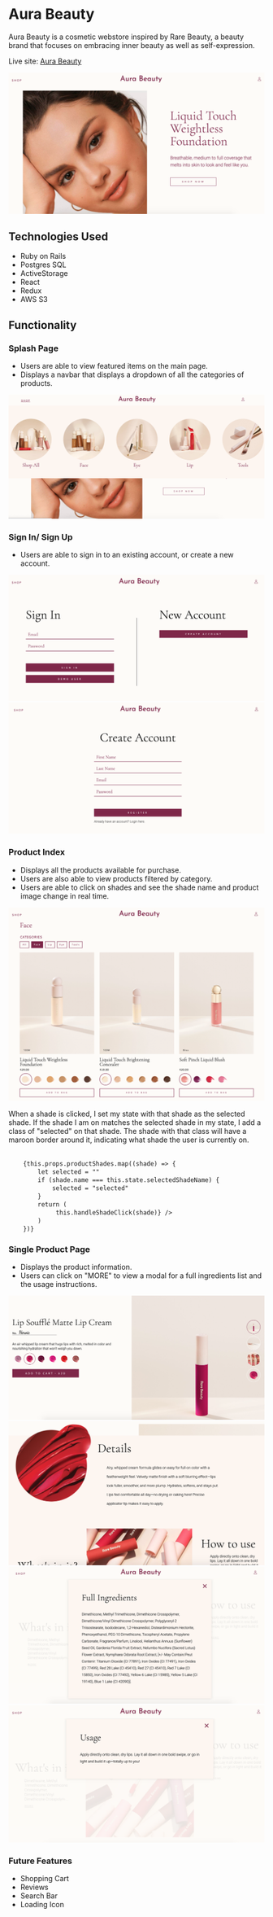 # Aura Beauty

Aura Beauty is a cosmetic webstore inspired by Rare Beauty, a beauty brand that focuses on embracing inner beauty as well as self-expression.

Live site: [Aura Beauty](https://aura-beauty.herokuapp.com/#/)

![mainpage](./app/assets/images/readme/main-page.png)

## Technologies Used

* Ruby on Rails
* Postgres SQL
* ActiveStorage
* React
* Redux
* AWS S3

## Functionality

### Splash Page
* Users are able to view featured items on the main page.
* Displays a navbar that displays a dropdown of all the categories of products.

![dropdown](./app/assets/images/readme/dropdown.png)

### Sign In/ Sign Up
* Users are able to sign in to an existing account, or create a new account.

![login](./app/assets/images/readme/login.png)
![signup](./app/assets/images/readme/signup.png)

### Product Index
* Displays all the products available for purchase.
* Users are also able to view products filtered by category.
* Users are able to click on shades and see the shade name and product image change in real time.

![index](./app/assets/images/readme/index.png)

When a shade is clicked, I set my state with that shade as the selected shade. If the shade I am on matches the selected shade in my state, I add a class of "selected" on that shade. The shade with that class will have a maroon border around it, indicating what shade the user is currently on.

<pre><code>
    {this.props.productShades.map((shade) => {
        let selected = ""
        if (shade.name === this.state.selectedShadeName) {
            selected = "selected"
        }
        return (
            <img className={selected} onClick={() => this.handleShadeClick(shade)} />
        )
    })}
</code></pre>

### Single Product Page
* Displays the product information.
* Users can click on "MORE" to view a modal for a full ingredients list and the usage instructions.

![productone](./app/assets/images/readme/product-one.png)
![producttwo](./app/assets/images/readme/product-two.png)
![modalone](./app/assets/images/readme/modal-one.png)
![modaltwo](./app/assets/images/readme/modal-two.png)

### Future Features
* Shopping Cart
* Reviews
* Search Bar
* Loading Icon